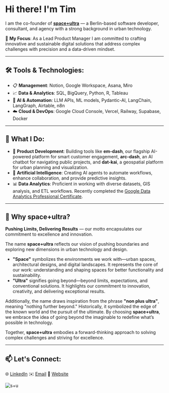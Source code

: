# Hi there! I'm Tim

I am the co-founder of **[space+ultra](https://spaceplusultra.com)** — a Berlin-based software developer, consultant, and agency with a strong background in urban technology.

🌟 **My Focus**: As a Lead Product Manager I am committed to crafting innovative and sustainable digital solutions that address complex challenges with precision and a data-driven mindset.

---

## 🛠️ Tools & Technologies:
- 📋 **Management**: Notion, Google Workspace, Asana, Miro  
- 📈 **Data & Analytics**: SQL, BigQuery, Python, R, Tableau  
- 🤖 **AI & Automation**: LLM APIs, ML models, Pydantic-AI, LangChain, LangGraph, Airtable, n8n  
- ☁️ **Cloud & DevOps**: Google Cloud Console, Vercel, Railway, Supabase, Docker

---

## 💼 What I Do:
- 🚀 **Product Development**:  Building tools like **em-dash**, our flagship AI-powered platform for smart customer engagement, **arc-dash**, an AI chatbot for navigating public projects, and **dat-kai**, a geospatial platform for urban planning and visualization.
- 🤖 **Artificial Intelligence**:  Creating AI agents to automate workflows, enhance collaboration, and provide predictive insights.
- 📊 **Data Analytics**:  Proficient in working with diverse datasets, GIS analysis, and ETL workflows. Recently completed the [Google Data Analytics Professional Certificate](https://www.coursera.org/professional-certificates/google-data-analytics).

---

## 🌌 Why **space+ultra**?

**Pushing Limits, Delivering Results** — our motto encapsulates our commitment to excellence and innovation.

The name **space+ultra** reflects our vision of pushing boundaries and exploring new dimensions in urban technology and design.

- **"Space"** symbolizes the environments we work with—urban spaces, architectural designs, and digital landscapes. It represents the core of our work: understanding and shaping spaces for better functionality and sustainability.  
- **"Ultra"** signifies going beyond—beyond limits, expectations, and conventional solutions. It highlights our commitment to innovation, creativity, and delivering exceptional results.  

Additionally, the name draws inspiration from the phrase **"non plus ultra"**, meaning "nothing further beyond." Historically, it symbolized the edge of the known world and the pursuit of the ultimate. By choosing **space+ultra**, we embrace the idea of going beyond the imaginable to redefine what’s possible in technology.

Together, **space+ultra** embodies a forward-thinking approach to solving complex challenges and striving for excellence.

---

## 📫 Let's Connect:
🌐 [LinkedIn](https://www.linkedin.com/in/ttsch)  ✉️ [Email](mailto:info@spaceplusultra.com)  🔗 [Website](https://spaceplusultra.com)





![s+u](https://github.com/space-ultra/website/blob/main/styles/assets/tim_spu.jpg?raw=true)






<!---
space-ultra/space-ultra is a ✨ special ✨ repository because its `README.md` (this file) appears on your GitHub profile.
You can click the Preview link to take a look at your changes.
--->
